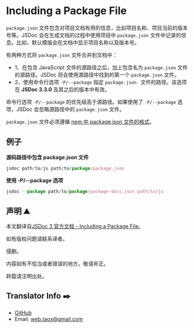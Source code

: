 # Including a Package File

`package.json` 文件包含对项目文档有用的信息，比如项目名称、项目当前的版本号等。JSDoc 会在生成文档的过程中使用项目中 `package.json` 文件中记录的信息。比如，默认模版会在文档中显示项目名称以及版本号。

有两种方式将 `package.json` 文件合并到文档中：

* 1、在包含 JavaScript 文件的源路径之后，加上包含名为 `package.json` 文件的源路径。JSDoc 将会使用源路径中找到的第一个 `package.json` 文件。
* 2、使用命令行选项 `-P/--package` 指定 `package.json ` 文件的路径。该选项在 **JSDoc 3.3.0** 及其之后的版本中有效。

命令行选项 `-P/--package` 的优先级高于源路径。如果使用了 `-P/--package` 选项，JSDoc 会忽略源路径中的 `package.json` 文件。

`package.json` 文件必须遵循 [npm 中 package.json 文件的格式](https://docs.npmjs.com/files/package.json)。

## 例子

**源码路径中包含 package.json 文件**

```javascript
jsdoc path/to/js path/to/package/package.json
```

**使用 -P/--package 选项**

```javascript
jsdoc --package path/to/package/package-docs.json path/to/js
```

## 声明 ⛰️

本文翻译自[JSDoc 3 官方文档 - Including a Package File](http://usejsdoc.org/about-including-package.html "Including a Package File")。

如有版权问题请联系译者。

侵删。

内容如有不恰当或者错误的地方，敬请斧正。

转载请注明出处。

## Translator Info ✒️

* [GitHub](https://github.com/Tao-Quixote)
* Email: <web.taox@gmail.com>